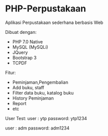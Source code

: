 # PHP-Perpustakaan
Aplikasi Perpustakaan sederhana berbasis Web

Dibuat dengan:
- PHP 7.0 Native
- MySQL (MySQLi)
- JQuery
- Bootstrap 3
- TCPDF

Fitur:
- Peminjaman,Pengembalian
- Add buku, staff
- Filter data buku, katalog buku
- History Peminjaman
- Report
- etc

User Test:
user	: ytp
password: ytp1234

user	: adm
password: adm1234